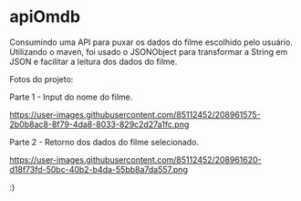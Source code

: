 # apiOmdb
 Consumindo uma API para puxar os dados do filme escolhido pelo usuário.
 Utilizando o maven, foi usado o JSONObject para transformar a String em JSON e facilitar a leitura dos dados do filme.
 
 
 Fotos do projeto: 
 
 
 Parte 1 - Input do nome do filme.
 
 
 https://user-images.githubusercontent.com/85112452/208961575-2b0b8ac8-8f79-4da8-8033-829c2d27a1fc.png
 
 
 Parte 2 - Retorno dos dados do filme selecionado.
 
 https://user-images.githubusercontent.com/85112452/208961620-d18f73fd-50bc-40b2-b4da-55bb8a7da557.png
 
 :)
